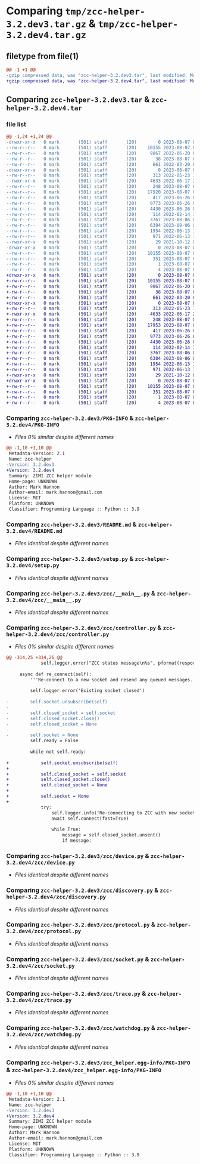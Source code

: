 # Comparing `tmp/zcc-helper-3.2.dev3.tar.gz` & `tmp/zcc-helper-3.2.dev4.tar.gz`

## filetype from file(1)

```diff
@@ -1 +1 @@
-gzip compressed data, was "zcc-helper-3.2.dev3.tar", last modified: Mon Aug  7 06:46:42 2023, max compression
+gzip compressed data, was "zcc-helper-3.2.dev4.tar", last modified: Mon Aug  7 06:53:04 2023, max compression
```

## Comparing `zcc-helper-3.2.dev3.tar` & `zcc-helper-3.2.dev4.tar`

### file list

```diff
@@ -1,24 +1,24 @@
-drwxr-xr-x   0 mark       (501) staff       (20)        0 2023-08-07 06:46:42.593829 zcc-helper-3.2.dev3/
--rw-r--r--   0 mark       (501) staff       (20)    10155 2023-08-07 06:46:42.593617 zcc-helper-3.2.dev3/PKG-INFO
--rw-r--r--   0 mark       (501) staff       (20)     9867 2022-06-20 04:14:44.000000 zcc-helper-3.2.dev3/README.md
--rw-r--r--   0 mark       (501) staff       (20)       38 2023-08-07 06:46:42.593881 zcc-helper-3.2.dev3/setup.cfg
--rw-r--r--   0 mark       (501) staff       (20)      661 2022-03-20 04:59:07.000000 zcc-helper-3.2.dev3/setup.py
-drwxr-xr-x   0 mark       (501) staff       (20)        0 2023-08-07 06:46:42.591920 zcc-helper-3.2.dev3/zcc/
--rw-r--r--   0 mark       (501) staff       (20)      313 2022-05-23 13:52:19.000000 zcc-helper-3.2.dev3/zcc/__init__.py
--rwxr-xr-x   0 mark       (501) staff       (20)     4633 2022-06-17 23:28:44.000000 zcc-helper-3.2.dev3/zcc/__main__.py
--rw-r--r--   0 mark       (501) staff       (20)      248 2023-08-07 06:46:34.000000 zcc-helper-3.2.dev3/zcc/constants.py
--rw-r--r--   0 mark       (501) staff       (20)    17920 2023-08-07 06:46:29.000000 zcc-helper-3.2.dev3/zcc/controller.py
--rw-r--r--   0 mark       (501) staff       (20)      417 2023-06-26 06:43:27.000000 zcc-helper-3.2.dev3/zcc/description.py
--rw-r--r--   0 mark       (501) staff       (20)     9773 2023-06-26 06:43:27.000000 zcc-helper-3.2.dev3/zcc/device.py
--rw-r--r--   0 mark       (501) staff       (20)     4430 2023-06-26 06:43:27.000000 zcc-helper-3.2.dev3/zcc/discovery.py
--rw-r--r--   0 mark       (501) staff       (20)      114 2022-02-14 13:53:41.000000 zcc-helper-3.2.dev3/zcc/errors.py
--rw-r--r--   0 mark       (501) staff       (20)     3767 2023-08-06 06:56:34.000000 zcc-helper-3.2.dev3/zcc/protocol.py
--rw-r--r--   0 mark       (501) staff       (20)     6384 2023-08-06 07:00:14.000000 zcc-helper-3.2.dev3/zcc/socket.py
--rw-r--r--   0 mark       (501) staff       (20)     1954 2022-06-13 11:55:47.000000 zcc-helper-3.2.dev3/zcc/trace.py
--rw-r--r--   0 mark       (501) staff       (20)      971 2022-06-13 11:55:47.000000 zcc-helper-3.2.dev3/zcc/watchdog.py
--rwxr-xr-x   0 mark       (501) staff       (20)       29 2021-10-12 07:44:33.000000 zcc-helper-3.2.dev3/zcc.py
-drwxr-xr-x   0 mark       (501) staff       (20)        0 2023-08-07 06:46:42.593236 zcc-helper-3.2.dev3/zcc_helper.egg-info/
--rw-r--r--   0 mark       (501) staff       (20)    10155 2023-08-07 06:46:42.000000 zcc-helper-3.2.dev3/zcc_helper.egg-info/PKG-INFO
--rw-r--r--   0 mark       (501) staff       (20)      351 2023-08-07 06:46:42.000000 zcc-helper-3.2.dev3/zcc_helper.egg-info/SOURCES.txt
--rw-r--r--   0 mark       (501) staff       (20)        1 2023-08-07 06:46:42.000000 zcc-helper-3.2.dev3/zcc_helper.egg-info/dependency_links.txt
--rw-r--r--   0 mark       (501) staff       (20)        4 2023-08-07 06:46:42.000000 zcc-helper-3.2.dev3/zcc_helper.egg-info/top_level.txt
+drwxr-xr-x   0 mark       (501) staff       (20)        0 2023-08-07 06:53:04.701190 zcc-helper-3.2.dev4/
+-rw-r--r--   0 mark       (501) staff       (20)    10155 2023-08-07 06:53:04.700964 zcc-helper-3.2.dev4/PKG-INFO
+-rw-r--r--   0 mark       (501) staff       (20)     9867 2022-06-20 04:14:44.000000 zcc-helper-3.2.dev4/README.md
+-rw-r--r--   0 mark       (501) staff       (20)       38 2023-08-07 06:53:04.701243 zcc-helper-3.2.dev4/setup.cfg
+-rw-r--r--   0 mark       (501) staff       (20)      661 2022-03-20 04:59:07.000000 zcc-helper-3.2.dev4/setup.py
+drwxr-xr-x   0 mark       (501) staff       (20)        0 2023-08-07 06:53:04.699023 zcc-helper-3.2.dev4/zcc/
+-rw-r--r--   0 mark       (501) staff       (20)      313 2022-05-23 13:52:19.000000 zcc-helper-3.2.dev4/zcc/__init__.py
+-rwxr-xr-x   0 mark       (501) staff       (20)     4633 2022-06-17 23:28:44.000000 zcc-helper-3.2.dev4/zcc/__main__.py
+-rw-r--r--   0 mark       (501) staff       (20)      248 2023-08-07 06:52:58.000000 zcc-helper-3.2.dev4/zcc/constants.py
+-rw-r--r--   0 mark       (501) staff       (20)    17953 2023-08-07 06:52:48.000000 zcc-helper-3.2.dev4/zcc/controller.py
+-rw-r--r--   0 mark       (501) staff       (20)      417 2023-06-26 06:43:27.000000 zcc-helper-3.2.dev4/zcc/description.py
+-rw-r--r--   0 mark       (501) staff       (20)     9773 2023-06-26 06:43:27.000000 zcc-helper-3.2.dev4/zcc/device.py
+-rw-r--r--   0 mark       (501) staff       (20)     4430 2023-06-26 06:43:27.000000 zcc-helper-3.2.dev4/zcc/discovery.py
+-rw-r--r--   0 mark       (501) staff       (20)      114 2022-02-14 13:53:41.000000 zcc-helper-3.2.dev4/zcc/errors.py
+-rw-r--r--   0 mark       (501) staff       (20)     3767 2023-08-06 06:56:34.000000 zcc-helper-3.2.dev4/zcc/protocol.py
+-rw-r--r--   0 mark       (501) staff       (20)     6384 2023-08-06 07:00:14.000000 zcc-helper-3.2.dev4/zcc/socket.py
+-rw-r--r--   0 mark       (501) staff       (20)     1954 2022-06-13 11:55:47.000000 zcc-helper-3.2.dev4/zcc/trace.py
+-rw-r--r--   0 mark       (501) staff       (20)      971 2022-06-13 11:55:47.000000 zcc-helper-3.2.dev4/zcc/watchdog.py
+-rwxr-xr-x   0 mark       (501) staff       (20)       29 2021-10-12 07:44:33.000000 zcc-helper-3.2.dev4/zcc.py
+drwxr-xr-x   0 mark       (501) staff       (20)        0 2023-08-07 06:53:04.700635 zcc-helper-3.2.dev4/zcc_helper.egg-info/
+-rw-r--r--   0 mark       (501) staff       (20)    10155 2023-08-07 06:53:04.000000 zcc-helper-3.2.dev4/zcc_helper.egg-info/PKG-INFO
+-rw-r--r--   0 mark       (501) staff       (20)      351 2023-08-07 06:53:04.000000 zcc-helper-3.2.dev4/zcc_helper.egg-info/SOURCES.txt
+-rw-r--r--   0 mark       (501) staff       (20)        1 2023-08-07 06:53:04.000000 zcc-helper-3.2.dev4/zcc_helper.egg-info/dependency_links.txt
+-rw-r--r--   0 mark       (501) staff       (20)        4 2023-08-07 06:53:04.000000 zcc-helper-3.2.dev4/zcc_helper.egg-info/top_level.txt
```

### Comparing `zcc-helper-3.2.dev3/PKG-INFO` & `zcc-helper-3.2.dev4/PKG-INFO`

 * *Files 0% similar despite different names*

```diff
@@ -1,10 +1,10 @@
 Metadata-Version: 2.1
 Name: zcc-helper
-Version: 3.2.dev3
+Version: 3.2.dev4
 Summary: ZIMI ZCC helper module
 Home-page: UNKNOWN
 Author: Mark Hannon
 Author-email: mark.hannon@gmail.com
 License: MIT
 Platform: UNKNOWN
 Classifier: Programming Language :: Python :: 3.9
```

### Comparing `zcc-helper-3.2.dev3/README.md` & `zcc-helper-3.2.dev4/README.md`

 * *Files identical despite different names*

### Comparing `zcc-helper-3.2.dev3/setup.py` & `zcc-helper-3.2.dev4/setup.py`

 * *Files identical despite different names*

### Comparing `zcc-helper-3.2.dev3/zcc/__main__.py` & `zcc-helper-3.2.dev4/zcc/__main__.py`

 * *Files identical despite different names*

### Comparing `zcc-helper-3.2.dev3/zcc/controller.py` & `zcc-helper-3.2.dev4/zcc/controller.py`

 * *Files 0% similar despite different names*

```diff
@@ -314,25 +314,26 @@
             self.logger.error("ZCC status message\n%s", pformat(response))
 
     async def re_connect(self):
         '''Re-connect to a new socket and resend any queued messages.'''
 
         self.logger.error('Existing socket closed')
 
-        self.socket.unsubscribe(self)
-
-        self.closed_socket = self.socket
-        self.closed_socket.close()
-        self.closed_socket = None
-
-        self.socket = None
         self.ready = False
 
         while not self.ready:
 
+            self.socket.unsubscribe(self)
+
+            self.closed_socket = self.socket
+            self.closed_socket.close()
+            self.closed_socket = None
+
+            self.socket = None
+            
             try:
                 self.logger.info('Re-connecting to ZCC with new socket')
                 await self.connect(fast=True)
 
                 while True:
                     message = self.closed_socket.unsent()
                     if message:
```

### Comparing `zcc-helper-3.2.dev3/zcc/device.py` & `zcc-helper-3.2.dev4/zcc/device.py`

 * *Files identical despite different names*

### Comparing `zcc-helper-3.2.dev3/zcc/discovery.py` & `zcc-helper-3.2.dev4/zcc/discovery.py`

 * *Files identical despite different names*

### Comparing `zcc-helper-3.2.dev3/zcc/protocol.py` & `zcc-helper-3.2.dev4/zcc/protocol.py`

 * *Files identical despite different names*

### Comparing `zcc-helper-3.2.dev3/zcc/socket.py` & `zcc-helper-3.2.dev4/zcc/socket.py`

 * *Files identical despite different names*

### Comparing `zcc-helper-3.2.dev3/zcc/trace.py` & `zcc-helper-3.2.dev4/zcc/trace.py`

 * *Files identical despite different names*

### Comparing `zcc-helper-3.2.dev3/zcc/watchdog.py` & `zcc-helper-3.2.dev4/zcc/watchdog.py`

 * *Files identical despite different names*

### Comparing `zcc-helper-3.2.dev3/zcc_helper.egg-info/PKG-INFO` & `zcc-helper-3.2.dev4/zcc_helper.egg-info/PKG-INFO`

 * *Files 0% similar despite different names*

```diff
@@ -1,10 +1,10 @@
 Metadata-Version: 2.1
 Name: zcc-helper
-Version: 3.2.dev3
+Version: 3.2.dev4
 Summary: ZIMI ZCC helper module
 Home-page: UNKNOWN
 Author: Mark Hannon
 Author-email: mark.hannon@gmail.com
 License: MIT
 Platform: UNKNOWN
 Classifier: Programming Language :: Python :: 3.9
```

